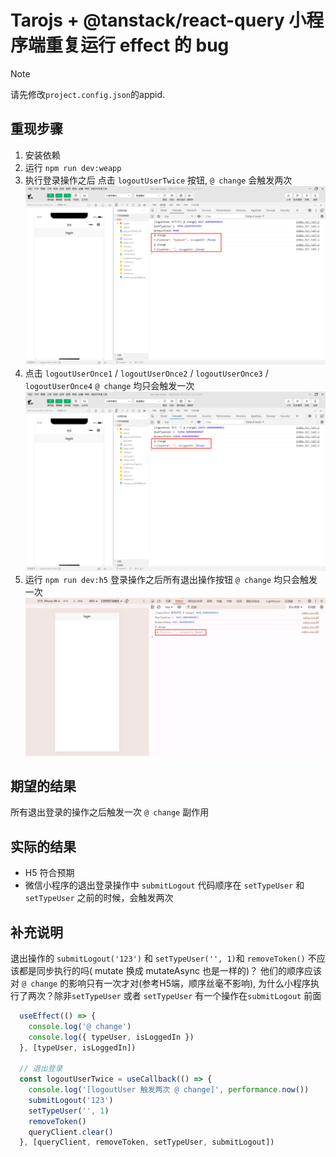 # Tarojs + @tanstack/react-query 小程序端重复运行 effect 的 bug

> [!NOTE]  
> 请先修改`project.config.json`的appid.

## 重现步骤
1. 安装依赖
2. 运行 `npm run dev:weapp`
3. 执行登录操作之后 点击 `logoutUserTwice` 按钮, `@ change` 会触发两次
 ![wx-1.png](./imgs/wx-1.png)
4. 点击 `logoutUserOnce1` / `logoutUserOnce2` / `logoutUserOnce3` / `logoutUserOnce4`  `@ change` 均只会触发一次
 ![wx-2.png](./imgs/wx-2.png)
5. 运行 `npm run dev:h5` 登录操作之后所有退出操作按钮 `@ change` 均只会触发一次
 ![h5.png](./imgs/h5.png)


## 期望的结果 
所有退出登录的操作之后触发一次  `@ change` 副作用

## 实际的结果
- H5 符合预期
- 微信小程序的退出登录操作中 `submitLogout` 代码顺序在 `setTypeUser` 和 `setTypeUser` 之前的时候，会触发两次


## 补充说明 
退出操作的 `submitLogout('123')` 和 `setTypeUser('', 1)`和 `removeToken()` 不应该都是同步执行的吗( mutate 换成 mutateAsync 也是一样的)？
他们的顺序应该对  `@ change` 的影响只有一次才对(参考H5端，顺序丝毫不影响), 为什么小程序执行了两次？除非`setTypeUser` 或者 `setTypeUser` 有一个操作在`submitLogout` 前面

```ts
  useEffect(() => {
    console.log('@ change')
    console.log({ typeUser, isLoggedIn })
  }, [typeUser, isLoggedIn])

  // 退出登录
  const logoutUserTwice = useCallback(() => {
    console.log('[logoutUser 触发两次 @ change]', performance.now())
    submitLogout('123')
    setTypeUser('', 1)
    removeToken()
    queryClient.clear()
  }, [queryClient, removeToken, setTypeUser, submitLogout])

```

